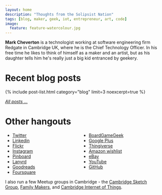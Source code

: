 ```yaml
---
layout: home
description: "Thoughts from the Solipsist Nation"
tags: [blog, maker, geek, iot, entrepreneur, art, code]
image:
  feature: feature-watercolour.jpg
---
```


**Mark Cheverton** is a technologist working at software engineering
firm Redgate in Cambridge UK, where he is the Chief Technology Officer.
In his free time he likes to think of
himself as a maker and an artist, but as his daughter tells him he's
really just a big kid entranced by geekery.

# Recent blog posts

{% include post-list.html category="blog" limit=3 noexcerpt=true %}

*[All posts ...](/blog)*

# Other hangouts

<ul style="-webkit-column-count: 2; column-count: 2;">
  <li><a href="http://twitter.com/ennui2342" rel="me">Twitter</a></li>
  <li><a href="http://linkedin.com/in/markcheverton" rel="me">Linkedin</a></li>
  <li><a href="http://flickr.com/ennui2342" rel="me">Flickr</a></li>
  <li><a href="http://instagram.com/ennui2342" rel="me">Instagram</a></li>
  <li><a href="https://pinboard.in/u:ennui2342" rel="me">Pinboard</a></li>
  <li><a href="http://lanyrd.com/ennui2342" rel="me">Lanyrd</a></li>
  <li><a href="http://www.goodreads.com/ennui2342" rel="me">Goodreads</a></li>
  <li><a href="https://foursquare.com/ennui2342" rel="me">Foursquare</a></li>
  <li><a href="http://boardgamegeek.com/user/ennui" rel="me">BoardGameGeek</a></li>
  <li><a href="https://plus.google.com/+MarkCheverton" rel="me">Google Plus</a></li>
  <li><a href="http://www.thingiverse.com/ennui2342" rel="me">Thingiverse</a></li>
  <li><a href="http://www.amazon.co.uk/registry/wishlist/RMCAPGKQ2AK" rel="me">Amazon wishlist</a></li>
  <li><a href="http://www.ebay.co.uk/usr/ennui2342" rel="me">eBay</a></li>
  <li><a href="http://www.youtube.com/channel/UCygpE0e_YXItfpo-JHMy_UQ" rel="me">YouTube</a></li>
  <li><a href="http://www.github.com/ennui2342" rel="me">GitHub</a></li>
<!--
  <li><a href="http://disqus.com/ennui2342/" rel="me">Disqus</a></li>
  <li><a href="http://www.last.fm/user/ennui2342" rel="me">LastFM</a></li>
  <li><a href="https://speakerdeck.com/ennui2342" rel="me">Speaker Deck</a></li>
  Etsy
-->
</ul>

I also run a few Meetup groups in Cambridge - the <a href="http://www.meetup.com/Cambridge-sketch-group/members/9058511/">Cambridge Sketch Group</a>,
<a href="http://www.meetup.com/Family-Makers/">Family Makers</a>, and <a href="http://www.meetup.com/Cambridge-Internet-of-Things/">Cambridge Internet of Things</a>.
